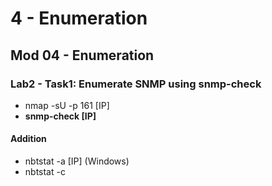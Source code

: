 # 4 - Enumeration

## Mod 04 - Enumeration

### **Lab2 - Task1: Enumerate SNMP using snmp-check**

* nmap -sU -p 161 \[IP]
* **snmp-check \[IP]**

#### **Addition**

* nbtstat -a \[IP] (Windows)
* nbtstat -c
